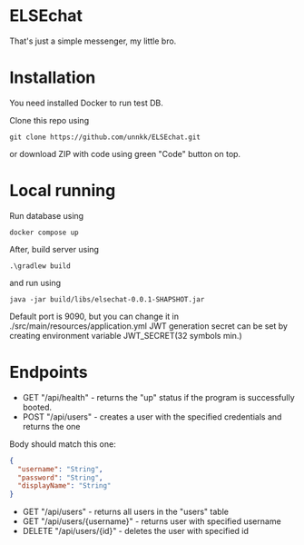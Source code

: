 # ELSEchat
That's just a simple messenger, my little bro.

# Installation
You need installed Docker to run test DB.

Clone this repo using
```
git clone https://github.com/unnkk/ELSEchat.git
```
or download ZIP with code using green "Code" button on top.

# Local running

Run database using
```shell
docker compose up    
```

After, build server using
```shell
.\gradlew build
```
and run using
```shell
java -jar build/libs/elsechat-0.0.1-SHAPSHOT.jar
```

Default port is 9090, but you can change it in ./src/main/resources/application.yml
JWT generation secret can be set by creating environment variable JWT_SECRET(32 symbols min.) 

# Endpoints

* GET "/api/health" - returns the "up" status if the program is successfully booted.
* POST "/api/users" - creates a user with the specified credentials and returns the one

Body should match this one:
```json
{
  "username": "String",
  "password": "String",
  "displayName": "String"
}
```
* GET "/api/users" - returns all users in the "users" table
* GET "/api/users/{username}" - returns user with specified username
* DELETE "/api/users/{id}" - deletes the user with specified id